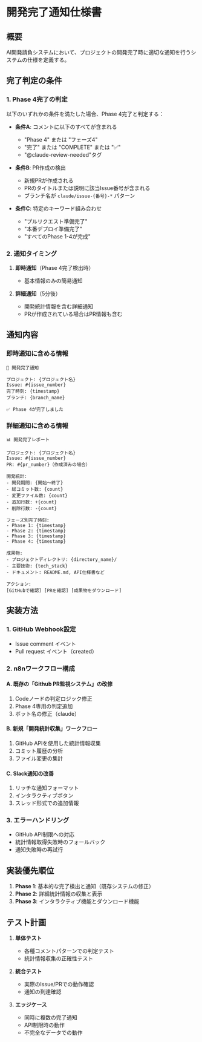 # 開発完了通知仕様書

## 概要
AI開発請負システムにおいて、プロジェクトの開発完了時に適切な通知を行うシステムの仕様を定義する。

## 完了判定の条件

### 1. Phase 4完了の判定
以下のいずれかの条件を満たした場合、Phase 4完了と判定する：

- **条件A**: コメントに以下のすべてが含まれる
  - "Phase 4" または "フェーズ4"
  - "完了" または "COMPLETE" または "✅"
  - "@claude-review-needed"タグ
  
- **条件B**: PR作成の検出
  - 新規PRが作成される
  - PRのタイトルまたは説明に該当Issue番号が含まれる
  - ブランチ名が `claude/issue-{番号}-*` パターン

- **条件C**: 特定のキーワード組み合わせ
  - "プルリクエスト準備完了"
  - "本番デプロイ準備完了"
  - "すべてのPhase 1-4が完成"

### 2. 通知タイミング

1. **即時通知**（Phase 4完了検出時）
   - 基本情報のみの簡易通知
   
2. **詳細通知**（5分後）
   - 開発統計情報を含む詳細通知
   - PRが作成されている場合はPR情報も含む

## 通知内容

### 即時通知に含める情報
```
🎉 開発完了通知

プロジェクト: {プロジェクト名}
Issue: #{issue_number}
完了時刻: {timestamp}
ブランチ: {branch_name}

✅ Phase 4が完了しました
```

### 詳細通知に含める情報
```
📊 開発完了レポート

プロジェクト: {プロジェクト名}
Issue: #{issue_number}
PR: #{pr_number}（作成済みの場合）

開発統計:
- 開発期間: {開始〜終了}
- 総コミット数: {count}
- 変更ファイル数: {count}
- 追加行数: +{count}
- 削除行数: -{count}

フェーズ別完了時刻:
- Phase 1: {timestamp}
- Phase 2: {timestamp}
- Phase 3: {timestamp}
- Phase 4: {timestamp}

成果物:
- プロジェクトディレクトリ: {directory_name}/
- 主要技術: {tech_stack}
- ドキュメント: README.md, API仕様書など

アクション:
[GitHubで確認] [PRを確認] [成果物をダウンロード]
```

## 実装方法

### 1. GitHub Webhook設定
- Issue comment イベント
- Pull request イベント（created）

### 2. n8nワークフロー構成

#### A. 既存の「Github PR監視システム」の改修
1. Codeノードの判定ロジック修正
2. Phase 4専用の判定追加
3. ボット名の修正（claude）

#### B. 新規「開発統計収集」ワークフロー
1. GitHub APIを使用した統計情報収集
2. コミット履歴の分析
3. ファイル変更の集計

#### C. Slack通知の改善
1. リッチな通知フォーマット
2. インタラクティブボタン
3. スレッド形式での追加情報

### 3. エラーハンドリング
- GitHub API制限への対応
- 統計情報取得失敗時のフォールバック
- 通知失敗時の再試行

## 実装優先順位

1. **Phase 1**: 基本的な完了検出と通知（既存システムの修正）
2. **Phase 2**: 詳細統計情報の収集と表示
3. **Phase 3**: インタラクティブ機能とダウンロード機能

## テスト計画

1. **単体テスト**
   - 各種コメントパターンでの判定テスト
   - 統計情報収集の正確性テスト

2. **統合テスト**
   - 実際のIssue/PRでの動作確認
   - 通知の到達確認

3. **エッジケース**
   - 同時に複数の完了通知
   - API制限時の動作
   - 不完全なデータでの動作
